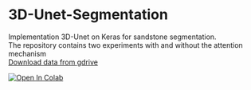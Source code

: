 # 3D-Unet-Segmentation
Implementation 3D-Unet on Keras for sandstone segmentation.</br>
The repository contains two experiments with and without the attention mechanism</br>
<a href="https://drive.google.com/drive/folders/1HbzT_tLKZdcxpj8erUF6LqKcnd9rVCRd?usp=sharing">Download data from gdrive</a>

<a href="https://colab.research.google.com/github/Gainward777/3D-Unet-Segmentation/blob/main/3D_Unet_Segmentation.ipynb" target="_parent"><img src="https://colab.research.google.com/assets/colab-badge.svg" alt="Open In Colab"/></a>
